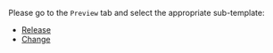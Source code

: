 Please go to the `Preview` tab and select the appropriate sub-template:

* [Release](?expand=1&template=release_template.md)
* [Change](?expand=1&template=ticket_template.md)
